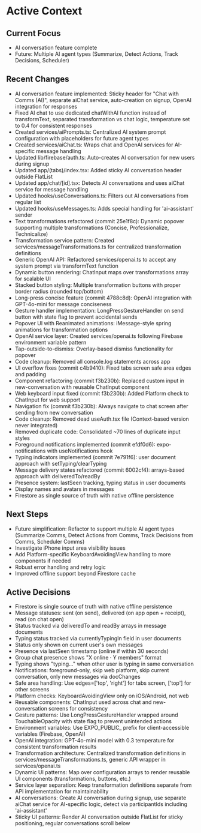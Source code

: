 # Active Context

## Current Focus
- AI conversation feature complete
- Future: Multiple AI agent types (Summarize, Detect Actions, Track Decisions, Scheduler)

## Recent Changes
- AI conversation feature implemented: Sticky header for "Chat with Comms (AI)", separate aiChat service, auto-creation on signup, OpenAI integration for responses
- Fixed AI chat to use dedicated chatWithAI function instead of transformText, separated transformation vs chat logic, temperature set to 0.4 for consistent responses
- Created services/aiPrompts.ts: Centralized AI system prompt configuration with placeholders for future agent types
- Created services/aiChat.ts: Wraps chat and OpenAI services for AI-specific message handling
- Updated lib/firebase/auth.ts: Auto-creates AI conversation for new users during signup
- Updated app/(tabs)/index.tsx: Added sticky AI conversation header outside FlatList
- Updated app/chat/[id].tsx: Detects AI conversations and uses aiChat service for message handling
- Updated hooks/useConversations.ts: Filters out AI conversations from regular list
- Updated hooks/useMessages.ts: Adds special handling for 'ai-assistant' sender
- Text transformations refactored (commit 25e1f8c): Dynamic popover supporting multiple transformations (Concise, Professionalize, Technicalize)
- Transformation service pattern: Created services/messageTransformations.ts for centralized transformation definitions
- Generic OpenAI API: Refactored services/openai.ts to accept any system prompt via transformText function
- Dynamic button rendering: ChatInput maps over transformations array for scalable UI
- Stacked button styling: Multiple transformation buttons with proper border radius (rounded top/bottom)
- Long-press concise feature (commit 4788c8d): OpenAI integration with GPT-4o-mini for message conciseness
- Gesture handler implementation: LongPressGestureHandler on send button with state flag to prevent accidental sends
- Popover UI with Reanimated animations: iMessage-style spring animations for transformation options
- OpenAI service layer: Created services/openai.ts following Firebase environment variable pattern
- Tap-outside-to-dismiss: Overlay-based dismiss functionality for popover
- Code cleanup: Removed all console.log statements across app
- UI overflow fixes (commit c4b9410): Fixed tabs screen safe area edges and padding
- Component refactoring (commit f3b230b): Replaced custom input in new-conversation with reusable ChatInput component
- Web keyboard input fixed (commit f3b230b): Added Platform check to ChatInput for web support
- Navigation fix (commit f3b230b): Always navigate to chat screen after sending from new conversation
- Code cleanup: Removed dead useAuth.tsx file (Context-based version never integrated)
- Removed duplicate code: Consolidated ~70 lines of duplicate input styles
- Foreground notifications implemented (commit efdf0d6): expo-notifications with useNotifications hook
- Typing indicators implemented (commit 7e791f6): user document approach with setTyping/clearTyping
- Message delivery states refactored (commit 6002cf4): arrays-based approach with deliveredTo/readBy
- Presence system: lastSeen tracking, typing status in user documents
- Display names and avatars in messages
- Firestore as single source of truth with native offline persistence

## Next Steps
- Future simplification: Refactor to support multiple AI agent types (Summarize Comms, Detect Actions from Comms, Track Decisions from Comms, Scheduler Comms)
- Investigate iPhone input area visibility issues
- Add Platform-specific KeyboardAvoidingView handling to more components if needed
- Robust error handling and retry logic
- Improved offline support beyond Firestore cache

## Active Decisions
- Firestore is single source of truth with native offline persistence
- Message statuses: sent (on send), delivered (on app open + receipt), read (on chat open)
- Status tracked via deliveredTo and readBy arrays in message documents
- Typing status tracked via currentlyTypingIn field in user documents
- Status only shown on current user's own messages
- Presence via lastSeen timestamp (online if within 30 seconds)
- Group chat presence shows "X online · Y members" format
- Typing shows "typing..." when other user is typing in same conversation
- Notifications: foreground-only, skip web platform, skip current conversation, only new messages via docChanges
- Safe area handling: Use edges=['top', 'right'] for tabs screen, ['top'] for other screens
- Platform checks: KeyboardAvoidingView only on iOS/Android, not web
- Reusable components: ChatInput used across chat and new-conversation screens for consistency
- Gesture patterns: Use LongPressGestureHandler wrapped around TouchableOpacity with state flag to prevent unintended actions
- Environment variables: Use EXPO_PUBLIC_ prefix for client-accessible variables (Firebase, OpenAI)
- OpenAI integration: GPT-4o-mini model with 0.3 temperature for consistent transformation results
- Transformation architecture: Centralized transformation definitions in services/messageTransformations.ts, generic API wrapper in services/openai.ts
- Dynamic UI patterns: Map over configuration arrays to render reusable UI components (transformations, buttons, etc.)
- Service layer separation: Keep transformation definitions separate from API implementation for maintainability
- AI conversations: Create AI conversation during signup, use separate aiChat service for AI-specific logic, detect via participantIds including 'ai-assistant'
- Sticky UI patterns: Render AI conversation outside FlatList for sticky positioning, regular conversations scroll below
